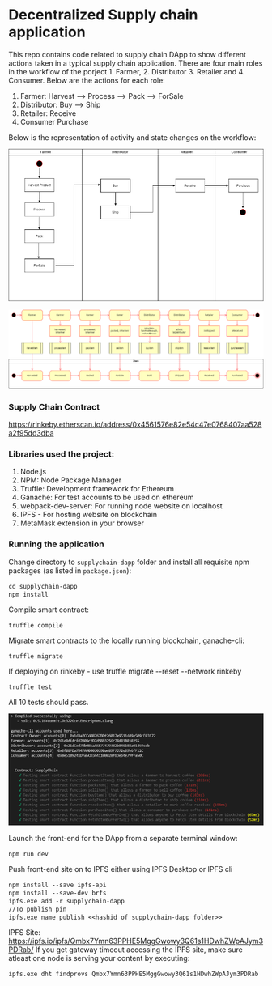 # Decentralized Supply chain application

This repo contains code related to supply chain DApp to show different actions taken in a typical supply chain application. There are four main roles in the workflow of the porject 1. Farmer, 2. Distributor 3. Retailer and 4. Consumer. Below are the actions for each role:
1. Farmer:
Harvest --> Process --> Pack --> ForSale
2. Distributor:
Buy --> Ship
3. Retailer:
Receive
5. Consumer
Purchase

Below is the representation of activity and state changes on the workflow:

![activity diagram](images/activity.drawio.png)

![state diagram](images/state.drawio.png)

### Supply Chain Contract
https://rinkeby.etherscan.io/address/0x4561576e82e54c47e0768407aa528a2f95dd3dba

### Libraries used the project:
1. Node.js
2. NPM: Node Package Manager
3. Truffle: Development framework for Ethereum
4. Ganache: For test accounts to be used on ethereum
5. webpack-dev-server: For running node website on localhost
6. IPFS - For hosting website on blockchain
7. MetaMask extension in your browser

### Running the application

Change directory to ```supplychain-dapp``` folder and install all requisite npm packages (as listed in ```package.json```):
```
cd supplychain-dapp
npm install
```
Compile smart contract:

```
truffle compile
```
Migrate smart contracts to the locally running blockchain, ganache-cli:

```
truffle migrate
```
If deploying on rinkeby - use truffle migrate --reset --network rinkeby

```
truffle test
```

All 10 tests should pass.

![truffle test](images/test-pass.png)

Launch the front-end for the DApp from a separate terminal window:

```
npm run dev
```
Push front-end site on to IPFS either using IPFS Desktop or IPFS cli
```
npm install --save ipfs-api
npm install --save-dev brfs
ipfs.exe add -r supplychain-dapp
//To publish pin
ipfs.exe name publish <<hashid of supplychain-dapp folder>>
```

IPFS Site: https://ipfs.io/ipfs/Qmbx7Ymn63PPHE5MggGwowy3Q61s1HDwhZWpAJym3PDRab/
If you get gateway timeout accessing the IPFS site, make sure atleast one node is serving your content by executing: 
```
ipfs.exe dht findprovs Qmbx7Ymn63PPHE5MggGwowy3Q61s1HDwhZWpAJym3PDRab
```